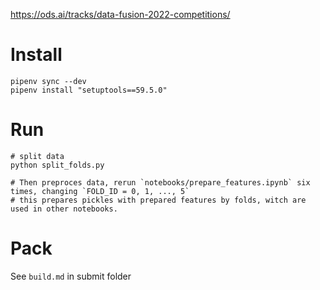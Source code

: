 https://ods.ai/tracks/data-fusion-2022-competitions/

# Install

```
pipenv sync --dev
pipenv install "setuptools==59.5.0"
```

# Run
```
# split data
python split_folds.py

# Then preproces data, rerun `notebooks/prepare_features.ipynb` six times, changing `FOLD_ID = 0, 1, ..., 5`
# this prepares pickles with prepared features by folds, witch are used in other notebooks.

```

# Pack
See `build.md` in submit folder
